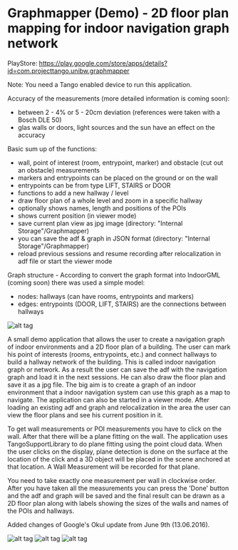 # Graphmapper (Demo) - 2D floor plan mapping for indoor navigation graph network

PlayStore: https://play.google.com/store/apps/details?id=com.projecttango.unibw.graphmapper

Note: You need a Tango enabled device to run this application.

Accuracy of the measurements (more detailed information is coming soon):
* between 2 - 4% or 5 - 20cm deviation (references were taken with a Bosch DLE 50)
* glas walls or doors, light sources and the sun have an effect on the accuracy

Basic sum up of the functions:
* wall, point of interest (room, entrypoint, marker) and obstacle (cut out an obstacle) measurements
* markers and entrypoints can be placed on the ground or on the wall
* entrypoints can be from type LIFT, STAIRS or DOOR
* functions to add a new hallway / level
* draw floor plan of a whole level and zoom in a specific hallway
* optionally shows names, length and positions of the POIs
* shows current position (in viewer mode)
* save current plan view as jpg image (directory: "Internal Storage"/Graphmapper)
* you can save the adf & graph in JSON format (directory: "Internal Storage"/Graphmapper)
* reload previous sessions and resume recording after relocalization in adf file or start the viewer mode

Graph structure - According to convert the graph format into IndoorGML (coming soon) there was used a simple model:
* nodes: hallways (can have rooms, entrypoints and markers)
* edges: entrypoints (DOOR, LIFT, STAIRS) are the connections between hallways

![alt tag](https://github.com/King-Konsto/graphmapper_demo/blob/master/Screenshot_2016-06-28-16-01-17.png)

A small demo application that allows the user to create a navigation graph of indoor environments 
and a 2D floor plan of a building. The user can mark his point of interests (rooms, entrypoints, etc.) 
and connect hallways to build a hallway network of the building. This is called indoor navigation graph or network. 
As a result the user can save the adf with the navigation graph and load it in the next sessions. 
He can also draw the floor plan and save it as a jpg file. The big aim is to create a graph of an 
indoor environment that a indoor navigation system can use this graph as a map to navigate. 
The application can also be started in a viewer mode. After loading an existing adf and graph and 
relocalization in the area the user can view the floor plans and see his current position in it.

 To get wall measurements or POI measurements you have to click on the wall. After that there will be a plane 
 fitting on the wall. The application uses TangoSupportLibrary to do plane fitting using the point cloud data. 
 When the user clicks on the display, plane detection is done on the surface at the location of 
 the click and a 3D object will be placed in the scene anchored at that location. A Wall Measurement 
 will be recorded for that plane.
 
 You need to take exactly one measurement per wall in clockwise order. After you have taken all the 
 measurements you can press the 'Done' button and the adf and graph will be saved and the final result 
 can be drawn as a 2D floor plan along with labels showing the sizes of the walls and names of the POIs 
 and hallways.
 
 Added changes of Google's Okul update from June 9th (13.06.2016).
 
 ![alt tag](https://github.com/King-Konsto/graphmapper_demo/blob/master/Screenshot_2016-06-28-16-01-37.png)
 ![alt tag](https://github.com/King-Konsto/graphmapper_demo/blob/master/Screenshot_2016-06-28-16-25-52.png)
 ![alt tag](https://github.com/King-Konsto/graphmapper_demo/blob/master/Screenshot_2016-06-28-16-26-21.png)
